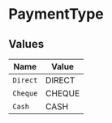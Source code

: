 # PaymentType


## Values

| Name     | Value    |
| -------- | -------- |
| `Direct` | DIRECT   |
| `Cheque` | CHEQUE   |
| `Cash`   | CASH     |